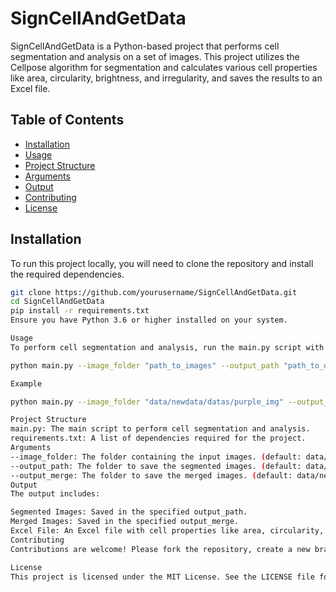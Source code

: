 # SignCellAndGetData

SignCellAndGetData is a Python-based project that performs cell segmentation and analysis on a set of images. This project utilizes the Cellpose algorithm for segmentation and calculates various cell properties like area, circularity, brightness, and irregularity, and saves the results to an Excel file.

## Table of Contents

- [Installation](#installation)
- [Usage](#usage)
- [Project Structure](#project-structure)
- [Arguments](#arguments)
- [Output](#output)
- [Contributing](#contributing)
- [License](#license)

## Installation

To run this project locally, you will need to clone the repository and install the required dependencies.

```bash
git clone https://github.com/yourusername/SignCellAndGetData.git
cd SignCellAndGetData
pip install -r requirements.txt
Ensure you have Python 3.6 or higher installed on your system.

Usage
To perform cell segmentation and analysis, run the main.py script with the following command:

python main.py --image_folder "path_to_images" --output_path "path_to_output_segments" --output_merge "path_to_output_merge"

Example

python main.py --image_folder "data/newdata/datas/purple_img" --output_path "data/newdata/datas/output_segments" --output_merge "data/newdata/datas/output_merge"

Project Structure
main.py: The main script to perform cell segmentation and analysis.
requirements.txt: A list of dependencies required for the project.
Arguments
--image_folder: The folder containing the input images. (default: data/newdata/datas/purple_img)
--output_path: The folder to save the segmented images. (default: data/newdata/datas/output_segments)
--output_merge: The folder to save the merged images. (default: data/newdata/datas/output_merge)
Output
The output includes:

Segmented Images: Saved in the specified output_path.
Merged Images: Saved in the specified output_merge.
Excel File: An Excel file with cell properties like area, circularity, brightness, and irregularity is saved in the output_path.
Contributing
Contributions are welcome! Please fork the repository, create a new branch for your feature or bugfix, and submit a pull request.

License
This project is licensed under the MIT License. See the LICENSE file for more details.
